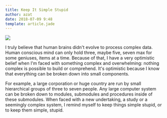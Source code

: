 ```yaml
---
title: Keep It Simple Stupid
author: azat
date: 2018-07-09 9:48
template: article.jade
---
```


![](DeathtoStock_ModernWorkshop-04.jpg)

I truly believe that human brains didn't evolve to process complex data. Human conscious mind can only hold three, maybe five, seven max for some geniuses, items at a time. Because of that, I have a very optimistic belief when I'm faced with something complex and overwhelming: nothing complex is possible to build or comprehend. It's optimistic because I know that everything can be broken down into small components.

For example, a large corporation or huge country are run by small hierarchical groups of three to seven people. Any large computer system can be broken down to modules, submodules and procedures inside of these submodules. When faced with a new undertaking, a study or a seemingly complex system, I remind myself to keep things simple stupid, or to keep them simple, stupid.
